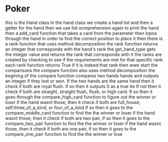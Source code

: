 # Poker
this is the Hand class
In the hand class we create a hand list and then a getter for the hand
then we use list ocmprehension again to print the hand
then a add_card function that takes a card from the parameter then lopos through the hand in order to find the correct position to place it
then there is a rank function that uses method decomposition
the rank function returns an integer that corresponds with the hand's rank
the get_hand_type gets the integer value and returns the rank that corresponds with it
the ranks are created by checking to see if the requirements are met for that specific rank
each rank function returns True if it is indeed that rank
then wwe start the comparisons
the compare function also uses method decomposition
the begining of the compare function compares two hands hands and outputs an integer if they lost or won.
If the two hands are the same hand then it check if both are royal flush. if so then it outputs 0 as a true tie
If not then it check if both are straight, straight flush, flush, or high card. If so then it goes through the compare_high_card function to figure out the winner or loser
if the hand wasnt those, then it check if both are full_house, self.three_of_a_kind, or four_of_a_kind if so then it goes to the compare_middle_card function to find the the winner or loser
if the hand wasnt those, then it check if both are two pair, if so then it goes to the compare_two_pair function to find the the winner or loser
if the hand wasnt those, then it check if both are one pair, if so then it goes to the compare_one_pair function to find the the winner or lose
